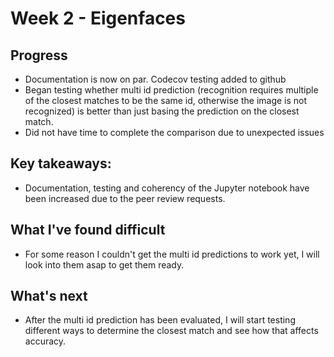 # Week 2 - Eigenfaces

## Progress
- Documentation is now on par. Codecov testing added to github
- Began testing whether multi id prediction (recognition requires multiple of the closest matches to be the same id, otherwise the image is not recognized) is better than just basing the prediction on the closest match.
- Did not have time to complete the comparison due to unexpected issues

## Key takeaways:
- Documentation, testing and coherency of the Jupyter notebook have been increased due to the peer review requests.

## What I've found difficult
- For some reason I couldn't get the multi id predictions to work yet, I will look into them asap to get them ready.


## What's next
- After the multi id prediction has been evaluated, I will start testing different ways to determine the closest match and see how that affects accuracy.